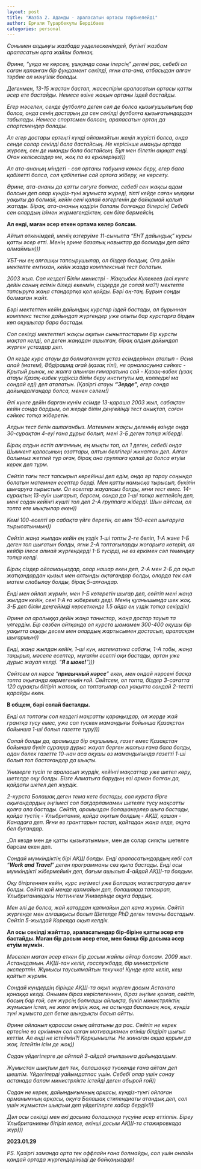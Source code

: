 ```yaml
---
layout: post
title: "Жазба 2. Адамды - араласатын ортасы тәрбиелейді"
author: Ерғали Тұрарбекұлы Бердібаев
categories: personal
---
```


_Сонымен алдыңғы жазбада уәделескенімдей, бүгінгі жазбам араласатын орта жайлы болмақ._

_Әрине, “ұяда не көрсең, ұшқанда соны ілерсің” дегені рас, себебі ол саған қаланған бір фундамент секілді, яғни ата-ана, отбасыдан алған тәрбие ол мәңгілік болады._

_Дегенмен, 13-15 жастан бастап, жасөспірім араласатын ортасы қатты әсер ете бастайды. Немесе өзіне жақын ортаны іздей бастайды._

_Егер мәселен, сенде футболға деген сәл де болса қызығушылығың бар болса, онда сенің достарың да сен секілді футболға қызығатындардан табылады. Немесе спортсмен болсаң, араласатын ортаң да спортсмендер болады._ 

_Ал егер достары ертеңгі күнді ойламайтын жеңіл жүрісті болса, онда сенде солар секілді бола бастайсың. Не керісінше иманды ортада жүрсең, сен де иманды бола бастайсың. Бұл мен білетін ақиқат енді. Оған келісесіздер ме, жоқ па өз еркілеріңіз)))_

_Ал ата-ананың міндеті - сол ортаны табуына көмек беру, егер бала қабілетті болса, сол қабілетіне сай ортаға жіберу, не көрсету._

_Әрине, ата-ананы да қатты сөгуге болмас, себебі сен жақсы адам болсын деп олар күндіз-түні жұмыста жүреді, тіпті кейде саған мүлдем уақыты да болмай, кейін сені қалай өзгергенін де байқамай қалып жатады. Бірақ, ата-ананың қадірін балалы болғанда білерсің! Себебі сен олардың ізімен жүрмегендіктен, сен біле бермейсің._ 

<b>Ал енді, маған әсер еткен ортама келер болсам.</b>

_Айтып өткенімдей, менің өзгеруіме 11-сыныпта “ЕНТ дайындық” курсы қатты әсер етті. Менің әрине базалық навыктар да болмады деп айта алмаймын)))_

_ҰБТ-ны ең алғашқы тапсырушылар, ол біздер болдық. Оға дейін мектепте емтихан, кейін жазда комплексный тест болатын._

_2003 жыл. Сол кездегі Білім министрі - Жақсыбек Күлекеев (әлі күнге дейін соның есімін біледі екенмін, сіздерде де солай ма?!) мектепте тапсыруға жаңа стандартқа қол қойды. Бәрі аң-таң. Бұрын соңды болмаған жайт._ 

_Бәрі мектептен кейін дайындық курстар іздей бастады, ал бұрыннан комплекс тестке дайындап жүргендер уже опыты бар курстарға бірден көп оқушылар бара бастады._

_Сол секілді мектептегі жақсы оқитын сыныптастарым бір курсты мақтап келді, ол деген жаңадан ашылған, бірақ алдын дайындап жүрген ұстаздар деп._ 

_Ол кезде курс атауы да болмағаннан ұстаз есімдерімен аталып - Әсия апай (матем), Әбдірашид ағай (қазақ тілі), не орналасуына сәйкес - Крытый рынок, не жалға алынған ғимаратына сай - Қазақ-өзбек (ұзақ атауы Қазақ-өзбек үздіксіз білім беру институты ма, колледжі ма сондай еді) деп аталатын. (Қазіргі атауы <b>“Зерде”</b>, егер сонда дайындалғандар болса, менен сәлем!)_

_Әлі күнге дейін барған күнім есімде 13-қараша 2003 жыл, сабақтан кейін сонда бардым, ол жерде білім деңгейіңді тест анықтап, соған сәйкес топқа жіберетін._ 

_Алдын тест бетін ашпағанбыз. Матемнен жақсы дегеннің өзінде онда 30-сұрақтан 4-еуі ғана дұрыс болып, мені 3-Б деген топқа жіберді._

_Бірақ алдын естіп алғанмын, ең мықты топ, ол 1 деген, себебі онда Шымкент қаласының озаттары, алтын белгілері жиналған деп. Алған балымыз жетпей тұр оған, бірақ ана группаға қалай да болса өтуім керек деп тұрм._ 

_Сөйтіп тағы тест тапсырып көрейінші деп едім, онда әр тарау соңында болатын матемнен есептер берді. Мен қатты намысқа тырысып, бүкілін шығаруға тырыстым. Ол есептер жауапсыз болды, яғни тест емес. 14-сұрақтың 13-еуін шығарып, берсем, сонда да 1-ші топқа жетпейсің деп, мені содан кейінгі күшті топ деп 2-А группаға жіберді. Шын айтсам, ол топта өте мықтылар екен))_

_Кемі 100-есепті әр сабақта үйге беретін, ал мен 150-есеп шығаруға тырысатынмын))_

_Сөйтіп жаңа жылдан кейін ең үздік 1-ші топты 2-ге бөліп, 1-А және 1-Б деген топ шығатын болды, яғни 2-А топтағыларды жоғарыға көтеріп, ал кейбір ілесе алмай жүргендерді 1-Б түсірді, не өз еркімен сәл төмендеу топқа келді._ 

_Бірақ сіздер ойламаңыздар, олар нашар екен деп, 2-А мен 2-Б да оқып жатқандардан қызыл мен алтынды ақтағандар болды, оларда тек сәл матем слабылау болды, бірақ 5-алғандар._ 

_Енді мен ойлап жүрмін, мен 1-Б көтеретін шығар деп, сөйтіп мені жаңа жылдан кейін, сені 1-А ға жібереміз деді. Менің қуанышымда шек жоқ. 3-Б деп білім деңгейімді көрсеткенде 1.5 айда ең үздік топқа секірдік)_

_Әрине ол аралыққа дейін жаңа таныстар, жаңа достар тауып та үлгердім. Бір сөзбен айтқанда ол курста шамамен 300-400 оқушы бір уақытта оқыды десем мен олардың жартысымен достасып, араласқан шығармын))_

_Енді, жаңа жылдан кейін, 1-ші күн, математика сабағы, 1-А тобы, жаңа тақырып, мәселе есептер, мұғалім есепті оқи бастады, артан уже дұрыс жауап келді. “<b>Я в шоке!</b>”)))_

_Сөйтсем ол нәрсе “<b>привычный нәрсе</b>” екен, мен ондай нәрсені басқа топта оқығанда көрмегенмін ғой. Сөйтсем, ол топта, біздер 3-сағатта 120 сұрақты бітіріп жатсақ, ол топтағылар сол уақытта сондай 2-тестті қарайды екен._ 

<b>В общем, бәрі солай басталды.</b>

_Енді ол топтағы сол кездегі мақсатты қараңыздар, ол жерде жай грантқа түсу емес, уже сол түскен мамандығы бойынша Қазақстан бойынша 1-ші болып газетте тұру)))_

_Солай болды да, арамызда бір оқушымыз, газет емес Қазақстан бойынша бүкіл сұраққа дұрыс жауап берген жалғыз ғана бала болды, одан бөлек газетте 10-нан аса оқушы өз мамандығында газетті 1-ші болып топ бастағандар да шықты._

_Универге түсіп те араласып жүрдік, кейінгі мақсаттар уже шетел көру, шетелде оқу болды. Бізге Алматыға барудың өзі арман болған да, қайдағы шетел деп жүрдік._ 

_2-курста Болашақ деген тема кете бастады, сол курста бірге оқығандардың әңгімесі сол бағдарламамен шетелге түсу мақсатты қолға ала бастады. Сөйтіп, арамыздан болашакерлер шыға бастады, қайда түстің - Ұлыбритания, қайда оқитын болдың - АҚШ, қашан - Канадаға деп. Яғни өз гранттарын тастап, қайтадан жаңа елде, оқуға бел буғандар._ 

_Ол кезде мен де қатты қызығатынмын, мен де солар сияқты шетелге барсам екен деп. 

_Сондай мүмкіндіктің бірі АҚШ болды. Енді араласатындардың көбі сол “<b>Work and Travel</b>” деген программаны сөз қыла бастады. Енді осы мүмкіндікті жібермеймін деп, бағым ашылып 4-айдай АҚШ-та болдым._ 

_Оқу бітіргеннен кейін, курс әңгімесі уже Болашақ магистратура деген болды. Сөйтіп қой менде қалмайын деп, болашаққа тапсырап, Ұлыбританиядағы Ноттингем Универінде оқуға бардық._ 

_Мен әлі де болса, жай қатардан қалмайын деп қана жүрмін. Сөйтіп жүргенде мен алғашқысы болып Шетелде PhD деген теманы бастадым. Сөйтіп 5-жылдай Кореяда оқып келдік._ 

<b>Ал осы секілді жайттар, араласатындар бір-біріне қатты әсер ете бастайды. Маған бір досым әсер етсе, мен басқа бір досыма әсер етуім мүмкін.</b>

_Мәселен маған әсер еткен бір досым жайлы айтар болсам. 2009 жыл. Астанадамын. АҚШ-тан келіп, госслужбада, бір министрлікте экспертпін. Жұмысы таусылмайтын текучка! Күнде ерте келіп, кеш қайтып жүрмін._ 

_Сондай күндердің бірінде АҚШ-та оқып жүрген досым Астанаға қонаққа келді. Онымен біраз көріспегеннен, біраз әңгіме қозғап, сөйтіп, басың бар ғой, сен жүрсің болмашы айлықта, бүкіл министрліктің жұмысын істеп, не жеке өмірің жоқ, не астында баспанаң жоқ, күндіз түні жұмыста деп бетке шындықты басып айтты._ 

_Әрине ойланып қарасам оның айтатыны да рас. Сөйтіп не керек ертесіне өз еркімнен сол алған мотивациямен өтініш білдіріп шығып кеттім. Ал енді не істеймін?! Қорқынышты. Не жинаған ақша қорым да жоқ. Істейтін ісім де жоқ))_ 

_Содан үйдегілерге де айтпай 3-айдай ағылшынға дайындалдым._

_Жұмыстан шықтым деп тек, болашаққа түскенде ғана айтам деп шештім. Үйдегілерді уайымдатпас үшін. Себебі олар үшін сонау астанада балам министрлікте істейді деген абырой ғой))_

_Содан не керек, дайындығымның арқасы, күндіз-түнгі ойлаған арманымның арқасы, оқуға Болашақ стипендиаты атандық деп, сол үшін жұмыстан шықтым деп үйдегілерге хабар бердік!))_

_Дәл осы секілді мен екі досыма болашаққа түсуіне әсер еттіппін. Біреу Ұлыбританияны бітіріп келсе, екінші досым АҚШ-та стажировкада жүр)))_

<b>2023.01.29</b>

_PS. Қазіргі заманда орта тек оффлайн ғана болмайды, сол үшін онлайн қандай ортада жүргендеріңізді де байқаңыздар!_
